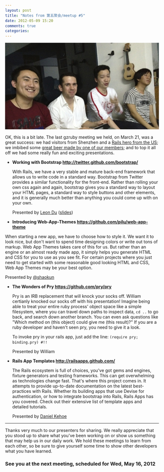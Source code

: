 ```yaml
---
layout: post
title: "Notes from 第五聚会/meetup #5"
date: 2012-05-09 15:20
comments: true
categories: 
---
```



<img src="images/meetup5.jpg" style="width: 800px" alt="Happy group members" title="Join us every other month!" />


OK, this is a bit late. The last gzruby meeting we held, on March 21, was a great success: we had visitors from Shenzhen and a [Rails hero from the US](http://twitter.com/#!/danielkehoe); we imbibed some [great beer made by one of our members](http://www.weibo.com/strandbeer); and to top it all off we had some really fun and exciting presentations.

* **Working with Bootstrap <http://twitter.github.com/bootstrap/>**
  
  With Rails, we have a very stable and mature back-end framework that allows us to write code in a standard way. Bootstrap from Twitter provides a similar functionality for the front-end. Rather than rolling your own css again and again, bootstrap gives you a standard way to layout your HTML pages, a standard way to style buttons and other elements, and it is generally much better than anything you could come up with on your own. 
   
  Presented by [Leon Du](https://github.com/leondu) ([slides](http://www.slideshare.net/leondu/twitter-bootstrap-12949509))

* **Introducing Web-App-Themes <https://github.com/pilu/web-app-theme>**

 When starting a new app, we have to choose how to style it. We want it to look nice, but don't want to spend time designing colors or write out tons of markup. Web App Themes takes care of this for us. But rather than an engine or an almost ready made app, it simply helps you generate HTML and CSS for you to use as you see fit. For certain projects where you just need to get started with some reasonable good looking HTML and CSS, Web App Themes may be your best option.
  
  Presented by [@shaokun](https://github.com/shaokun)

* **The Wonders of Pry <https://github.com/pry/pry>**
  
  Pry is an IRB replacement that will knock your socks off. William certianly knocked our socks off with his presentation! Imagine being able to treat your entire ruby process' object space like a simple filesystem, where you can travel down paths to inspect data, `cd ..` to go back, and search down another branch. You can even ask questions like "Which method on (this object) could give me (this result)?" If you are a ruby developer and haven't seen pry, you need to give it a look.
  
  To invoke pry in your rails app, just add the line: `(require pry; binding.pry) #!!`
  
  Presented by William
  
* **Rails App Templates <http://railsapps.github.com/>**
  
  The Rails ecosystem is full of choices, you've got gems and engines, fixture generators and testing frameworks. This can get overwhelming as technologies change fast. That's where this project comes in. It attempts to provide up-to-date documentation on the latest best-practices with Rails. Whether its building apps that use Devise for authentication, or how to integrate bootstrap into Rails, Rails Apps has you covered. Check out their extensive list of template apps and detailed tutorials.
  
  Presented by [Daniel Kehoe](http://www.linkedin.com/in/danielkehoe)
  
--- 


Thanks very much to our presenters for sharing. We really appreciate that you stood up to share what you've been working on or show us something that may help us in our daily work. We hold these meetings to learn from each other, so be sure to give yourself some time to show other developers what you have learned.

### See you at the next meeting, scheduled for Wed, May 16, 2012
